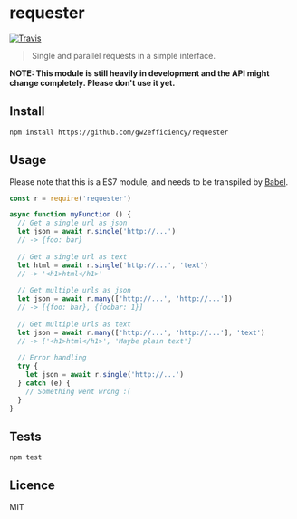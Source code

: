 # requester

[![Travis](https://img.shields.io/travis/gw2efficiency/requester.svg?style=flat-square)](https://travis-ci.org/gw2efficiency/requester)

> Single and parallel requests in a simple interface.

**NOTE: This module is still heavily in development and the API might change completely. Please don't use it yet.**

## Install

```
npm install https://github.com/gw2efficiency/requester
```

## Usage

Please note that this is a ES7 module, and needs to be transpiled by [Babel](https://github.com/babel/babel).

```js
const r = require('requester')

async function myFunction () {
  // Get a single url as json
  let json = await r.single('http://...')
  // -> {foo: bar}
	
  // Get a single url as text
  let html = await r.single('http://...', 'text')
  // -> '<h1>html</h1>'
	
  // Get multiple urls as json
  let json = await r.many(['http://...', 'http://...'])
  // -> [{foo: bar}, {foobar: 1}]
	
  // Get multiple urls as text
  let json = await r.many(['http://...', 'http://...'], 'text')
  // -> ['<h1>html</h1>', 'Maybe plain text']
	
  // Error handling
  try {
	let json = await r.single('http://...')
  } catch (e) {
	// Something went wrong :(
  }
}

```

## Tests

```
npm test
```

## Licence

MIT